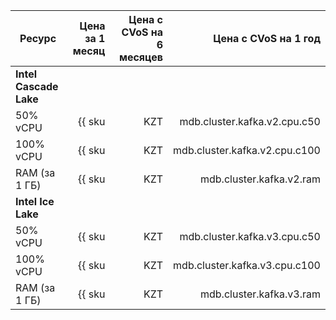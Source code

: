 
| Ресурс        | Цена за 1 месяц                                          | Цена с CVoS на 6 месяцев                                                              | Цена с CVoS на 1 год                                                                  |
|---------------|---------------------------------------------------------:|--------------------------------------------------------------------------------------:|--------------------------------------------------------------------------------------:|
| **Intel Cascade Lake**                                                                                                                                                                                                                                   |
| 50% vCPU      | {{ sku|KZT|mdb.cluster.kafka.v2.cpu.c50|month|string }}  | −                                                                                     | −                                                                                     |
| 100% vCPU     | {{ sku|KZT|mdb.cluster.kafka.v2.cpu.c100|month|string }} | {{ sku|KZT|v1.commitment.selfcheckout.m6.mdb.kafka.cpu.c100.v2|month|string }} (-15%) | {{ sku|KZT|v1.commitment.selfcheckout.y1.mdb.kafka.cpu.c100.v2|month|string }} (-22%) |
| RAM (за 1 ГБ) | {{ sku|KZT|mdb.cluster.kafka.v2.ram|month|string }}      | {{ sku|KZT|v1.commitment.selfcheckout.m6.mdb.kafka.ram.v2|month|string }} (-15%)      | {{ sku|KZT|v1.commitment.selfcheckout.y1.mdb.kafka.ram.v2|month|string }} (-22%)      |
| **Intel Ice Lake**                                                                                                                                                                                                                                       |
| 50% vCPU      | {{ sku|KZT|mdb.cluster.kafka.v3.cpu.c50|month|string }}  | −                                                                                     | −                                                                                     |
| 100% vCPU     | {{ sku|KZT|mdb.cluster.kafka.v3.cpu.c100|month|string }} | {{ sku|KZT|v1.commitment.selfcheckout.m6.mdb.kafka.cpu.c100.v3|month|string }} (-15%) | {{ sku|KZT|v1.commitment.selfcheckout.y1.mdb.kafka.cpu.c100.v3|month|string }} (-22%) |
| RAM (за 1 ГБ) | {{ sku|KZT|mdb.cluster.kafka.v3.ram|month|string }}      | {{ sku|KZT|v1.commitment.selfcheckout.m6.mdb.kafka.ram.v3|month|string }} (-15%)      | {{ sku|KZT|v1.commitment.selfcheckout.y1.mdb.kafka.ram.v3|month|string }} (-22%)      |


